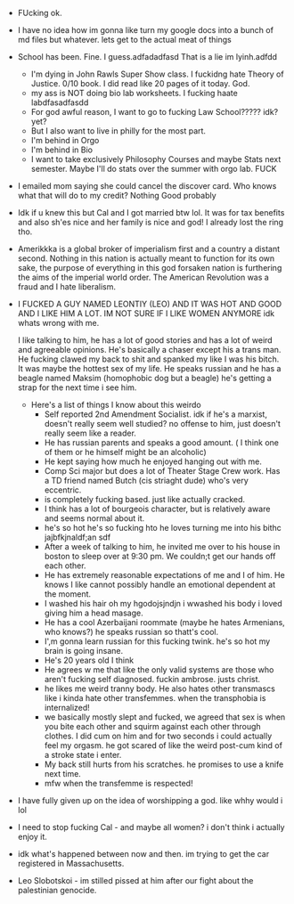 - FUcking ok.
- I have no idea how im gonna like turn my google docs into a bunch of md files but whatever. lets get to the actual meat of things
- School has been. Fine. I guess.adfadadfasd That is a lie im lyinh.adfdd
	- I'm dying in John Rawls Super Show class. I fuckidng hate Theory of Justice. 0/10 book. I did read like 20 pages of it today. God.
	- my ass is NOT doing bio lab worksheets. I fucking haate labdfasadfasdd
	- For god awful reason, I want to go to fucking Law School????? idk? yet?
	- But I also want to live in philly for the most part.
	- I'm behind in Orgo
	- I'm behind in Bio
	- I want to take exclusively Philosophy Courses and maybe Stats next semester. Maybe I'll do stats over the summer with orgo lab. FUCK
- I emailed mom saying she could cancel the discover card. Who knows what that will do to my credit? Nothing Good probably
- Idk if u knew this but Cal and I got married btw lol. It was for tax benefits and also sh'es nice and her family is nice and god! I already lost the ring tho.
- Amerikkka is a global broker of imperialism first and a country a distant second. Nothing in this nation is actually meant to function for its own sake, the purpose of everything in this god forsaken nation is furthering the aims of the imperial world order. The American Revolution was a fraud and I hate liberalism.
- I FUCKED A GUY NAMED LEONTIY (LEO) AND IT WAS HOT AND GOOD AND I LIKE HIM A LOT.
  IM NOT SURE IF I LIKE WOMEN ANYMORE idk whats wrong with me.
  
  I like talking to him, he has a lot of good stories and has a lot of weird and agreeable opinions. He's basically a chaser except his a trans man. He fucking clawed my back to shit and spanked my like I was his bitch. It was maybe the hottest sex of my life.
  He speaks russian and he has a beagle named Maksim (homophobic dog but a beagle)
  he's getting a strap for the next time i see him.
	- Here's a list of things I know about this weirdo
		- Self reported 2nd Amendment Socialist. idk if he's a marxist, doesn't really seem well studied? no offense to him, just doesn't really seem like a reader.
		- He has russian parents and speaks a good amount. ( I think one of them or he himself might be an alcoholic)
		- He kept saying how much he enjoyed hanging out with me.
		- Comp Sci major but does a lot of Theater Stage Crew work. Has a TD friend named Butch (cis striaght dude) who's very eccentric.
		- is completely fucking based. just like actually cracked.
		- I think has a lot of bourgeois character, but is relatively aware and seems normal about it.
		- he's so hot he's so fucking hto he loves turning me into his bithc jajbfkjnaldf;an sdf
		- After a week of talking to him, he invited me over to his house in boston to sleep over at 9:30 pm. We couldn;t get our hands off each other.
		- He has extremely reasonable expectations of me and I of him. He knows I like cannot possibly handle an emotional dependent at the moment.
		- I washed his hair oh my hgodojsjndjn i  wwashed his body i loved giving him a head masage.
		- He has a cool Azerbaijani roommate (maybe he hates Armenians, who knows?) he speaks russian so thatt's cool.
		- I',m gonna learn russian for this fucking twink. he's so hot my brain is going insane.
		- He's 20 years old I think
		- He agrees w me that like the only valid systems are those who aren't fucking self diagnosed. fuckin ambrose. justs christ.
		- he likes me weird tranny body. He also hates other transmascs like i kinda hate other transfemmes. when the transphobia is internalized!
		- we basically mostly slept and fucked, we agreed that sex is when you bite each other and squirm against each other through clothes. I did cum on him and for two seconds i could actually feel my orgasm. he got scared of like the weird post-cum kind of  a stroke state i enter.
		- My back still hurts from his scratches. he promises to use a knife next time.
		- mfw when the transfemme is respected!
- I have fully given up on the idea of worshipping a god. like whhy would i lol
- I need to stop fucking Cal - and maybe all women? i don't think i actually enjoy it.
- idk what's happened between now and then. im trying to get the car registered in Massachusetts.
- Leo Slobotskoi - im stilled pissed at him after our fight about the palestinian genocide.